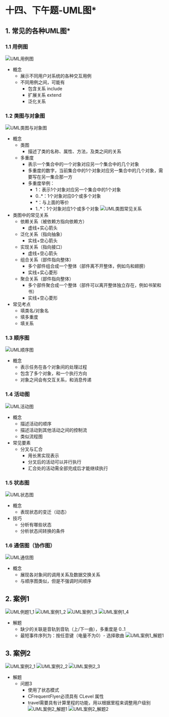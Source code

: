 # 十四、下午题-UML图*

## 1. 常见的各种UML图*

### 1.1 用例图

![UML用例图](../../img/软考/UML用例图.jpg)
- 概念
	- 展示不同用户对系统的各种交互用例
	- 不同用例之间，可能有
		- 包含关系 include
		- 扩展关系 extend
		- 泛化关系

### 1.2 类图与对象图

![UML类图与对象图](../../img/软考/UML类图与对象图.jpg)
- 概念
	- 类图
		- 描述了类的名称、属性、方法，及类之间的关系
	- 多重度
		- 表示一个集合中的一个对象对应另一个集合中的几个对象
		- 多重度的数字，当前集合中的1个对象对应另一集合中的几个对象，需要写在另一集合那一方
		- 多重度举例：
			- 1：表示1个对象对应另一个集合中的1个对象
			- 0..$*$：1个对象对应0个或多个对象
			- $*$：与上面的等价
			- 1..$*$：1个对象对应1个或多个对象
![UML类图常见关系](../../img/软考/UML类图常见关系.jpg)
- 类图中的常见关系
	- 依赖关系（被依赖方指向依赖方）
		- 虚线+实心箭头
	- 泛化关系（指向抽象）
		- 实线+空心箭头
	- 实现关系（指向接口）
		- 虚线+空心箭头
	- 组合关系（部件指向整体）
		- 多个部件组合成一个整体（部件离不开整体，例如鸟和翅膀）
		- 实线+实心菱形
	- 聚合关系（部件指向整体）
		- 多个部件聚合成一个整体（部件可以离开整体独立存在，例如书架和书）
		- 实线+空心菱形
- 常见考点
	- 填类名/对象名
	- 填多重度
	- 填关系

### 1.3 顺序图

![UML顺序图](../../img/软考/UML顺序图.jpg)
- 概念
	- 表示任务在各个对象间的处理过程
	- 包含了多个对象，和一个执行方向
	- 对象之间会有交互关系，和消息传递

### 1.4 活动图

![UML活动图](../../img/软考/UML活动图.jpg)
- 概念
	- 描述活动的顺序
	- 描述活动到其他活动之间的控制流
	- 类似流程图
- 常见要素
	- 分叉与汇合
		- 用长黑实现表示
		- 分叉后的活动可以并行执行
		- 汇合处的活动需全部完成后才能继续执行

### 1.5 状态图

![UML状态图](../../img/软考/UML状态图.jpg)
- 概念
	- 表现状态的变迁（动态）
- 技巧
	- 分析有哪些状态
	- 分析状态间转换的条件

### 1.6 通信图（协作图）

![UML通信图](../../img/软考/UML通信图.jpg)
- 概念
	- 展现各对象间的调用关系及数据交换关系
	- 与顺序图类似，但是不强调时间顺序

## 2. 案例1

![UML例题1_1](../../img/软考/UML例题1_1.jpg)
![UML案例1_2](../../img/软考/UML案例1_2.jpg)
![UML案例1_3](../../img/软考/UML案例1_3.jpg)
![UML案例1_4](../../img/软考/UML案例1_4.jpg)
- 解题
	- 缺少的关联是音轨到音轨（上/下一曲），多重度是 0..1
	- 最短事件序列为：按任意键（电量不为0）- 选择歌曲
![UML案例1_解题1](../../img/软考/UML案例1_解题1.jpg)

## 3. 案例2

![UML案例2_1](../../img/软考/UML案例2_1.jpg)
![UML案例2_2](../../img/软考/UML案例2_2.jpg)
![UML案例2_3](../../img/软考/UML案例2_3.jpg)
- 解题
	- 问题3
		- 使用了状态模式
		- CFrequentFlyer必须具有 CLevel 属性
		- travel需要具有计算里程的功能，用以根据里程来调整用户级别
![UML案例2_解题1](../../img/软考/UML案例2_解题1.jpg)
![UML案例2_解题2](../../img/软考/UML案例2_解题2.jpg)
